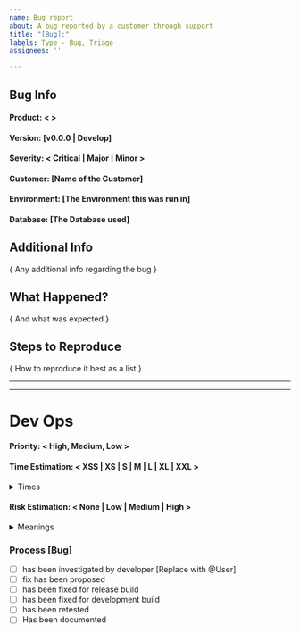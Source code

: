 ```yaml
---
name: Bug report
about: A bug reported by a customer through support
title: "[Bug]:"
labels: Type - Bug, Triage
assignees: ''

---
```


<!---  
***************************************
*********** FORM USAGE ****************
***************************************

To fill out this form properly:

- Replace < > with one of the given options in the comment below.
- Replace [ ] with a single line of text with one of the formats below
- Fill in { "suggestion" } with multiline text suggested

Doing this will automatically label the Issue when submitted or edited.

Please check that the issue has been labeled correctly after submitting!

Notes:
    - If you pick something that doesn't fit the format the auto labeling will not happen
    - It can take a short while after submission for it to happen
    - It is case-insensitive
    - Updating the description will update the labels as well

****************************************
********** Manual Labeling *************
****************************************

There are some common manual labels that can be applied:

| Reason                      | Label to add   |
| -------------------------------------------- |
| If it is urgent             | "M | Urgent"   |
| -------------------------------------------  |
| If this issue is blocking   | "M | Blocking" |
| your work                   |                |
| -------------------------------------------- |
| If this issue being blocked | "M | Blocked"  |
| -------------------------------------------- |

Ps. Sorry for not having a better format for you to use. Github Issue forms isn't supported yet for private repos...
--->
## Bug Info

#### Product: < >
<!-- POMA | POH | POM | Gateway | Connecting Shop | Connecting Prodrisk | Connecting Spotbid -->
#### Version:  [v0.0.0 | Develop]
#### Severity: < Critical | Major | Minor >
#### Customer: [Name of the Customer]
#### Environment: [The Environment this was run in]
#### Database: [The Database used]

## Additional Info

{ Any additional info regarding the bug }

## What Happened?

{ And what was expected }

## Steps to Reproduce

{ How to reproduce it best as a list }

___
___

# Dev Ops

<!---
######################################################
####### THIS AREA IS FOR DEV OPS to fill in ##########
######################################################
--->

#### Priority: < High, Medium, Low >

#### Time Estimation: < XSS | XS | S | M | L | XL | XXL >

<details><summary>Times</summary>
<p>

>  | Tag | Time |
>  | --- | ---- |
>  | XSS | 0 - 5 days |
>  | XS | 5 - 10 days |
>  | S | 10 - 30 days |
>  | M | 1 - 2 Months |
>  | L | 3 - 5 Months |
>  | XL | 6 - 12 Months |
>  | XXL | >12 Months |

</p>
</details>

#### Risk Estimation: < None | Low | Medium | High >

<details><summary>Meanings</summary>
<p>

>  | Tag | Risk                                                 |
>  |------------------------------------------------------| ---- |
>  | None | Fixing this will not break previous funcitonality    |
>  | Low | Fixing this will might break previous functionality  |
>  | Medium | Fixing this will could break previous functionality  |
>  | High | This change will likely break previous functionality |
>  | --- | ----                                                 |

</p>
</details>

### Process [Bug]

- [ ] has been investigated by developer [Replace with @User]
- [ ] fix has been proposed
- [ ] has been fixed for release build
- [ ] has been fixed for development build
- [ ] has been retested
- [ ] Has been documented
